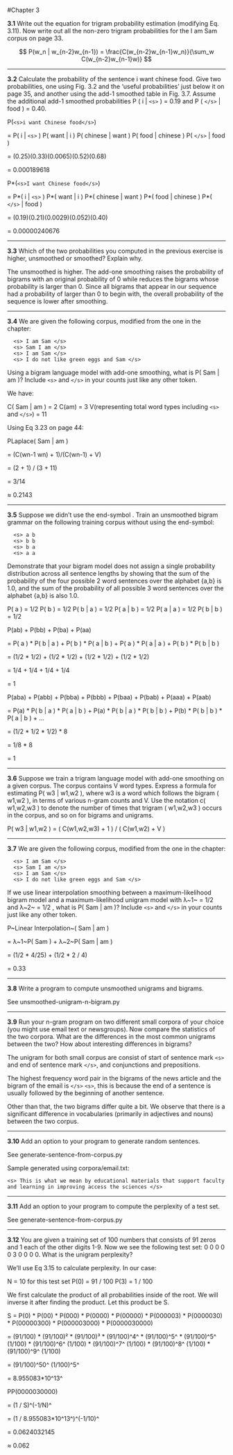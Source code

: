 #Chapter 3

__3.1__ Write out the equation for trigram probability estimation (modifying Eq. 3.11). Now write out all the non-zero trigram probabilities for the I am Sam corpus on page 33.

$$ P(w_n | w_{n-2}w_{n-1}) = \frac{C(w_{n-2}w_{n-1}w_n)}{\sum_w C(w_{n-2}w_{n-1}w)} $$

---

__3.2__ Calculate the probability of the sentence i want chinese food. Give two probabilities, one using Fig. 3.2 and the ‘useful probabilities’ just below it on page 35, and another using the add-1 smoothed table in Fig. 3.7. Assume the additional add-1 smoothed probabilities 
P ( i | `<s>` ) = 0.19 and P ( `</s>` | food ) = 0.40.

P(`<s>i want Chinese food</s>`)

  = P( i | `<s>` ) P( want | i ) P( chinese | want ) P( food | chinese ) P( `</s>` | food )
  
  = (0.25)(0.33)(0.0065)(0.52)(0.68)
  
  = 0.000189618

P*(`<s>I want Chinese food</s>`)

  = P*( i | `<s>` ) P*( want | i ) P*( chinese | want ) P*( food | chinese ) P*( `</s>` | food )
  
  = (0.19)(0.21)(0.0029)(0.052)(0.40)
  
  = 0.00000240676

---

__3.3__ Which of the two probabilities you computed in the previous exercise is higher, unsmoothed or smoothed? Explain why.

The unsmoothed is higher. The add-one smoothing raises the probability of bigrams with an original probability of 0 while reduces the bigrams whose probability is larger than 0. Since all bigrams that appear in our sequence had a probability of larger than 0 to begin with, the overall probability of the sequence is lower after smoothing.

---

__3.4__ We are given the following corpus, modified from the one in the chapter: 
```
  <s> I am Sam </s>
  <s> Sam I am </s>
  <s> I am Sam </s>
  <s> I do not like green eggs and Sam </s>
```
Using a bigram language model with add-one smoothing, what is P( Sam | am )? Include `<s>` and `</s>` in your counts just like any other token.

We have:

C( Sam | am ) = 2
C(am) = 3
V(representing total word types including `<s>` and `</s>`) = 11

Using Eq 3.23 on page 44:

PLaplace( Sam | am ) 

  = (C(wn-1 wn) + 1)/(C(wn-1) + V)
  
  = (2 + 1) / (3 + 11)
  
  = 3/14
  
  ≈ 0.2143
  
---  

__3.5__ Suppose we didn’t use the end-symbol . Train an unsmoothed bigram grammar on the following training corpus without using the end-symbol: 

```
  <s> a b 
  <s> b b 
  <s> b a 
  <s> a a 
```

Demonstrate that your bigram model does not assign a single probability distribution across all sentence lengths by showing that the sum of the probability of the four possible 2 word sentences over the alphabet {a,b} is 1.0, and the sum of the probability of all possible 3 word sentences over the alphabet {a,b} is also 1.0.

P( a ) = 1/2
P( b ) = 1/2
P( b | a ) = 1/2
P( a | b ) = 1/2
P( a | a ) = 1/2
P( b | b ) = 1/2 

P(ab) + P(bb) + P(ba) + P(aa) 

  = P( a ) * P( b | a ) + P( b ) * P( a | b )  + P( a ) * P( a | a ) + P( b ) * P( b | b )
  
  = (1/2 * 1/2) + (1/2 * 1/2) + (1/2 * 1/2) + (1/2 * 1/2)
  
  = 1/4 + 1/4 + 1/4 + 1/4
  
  = 1

P(aba) + P(abb) + P(bba) + P(bbb) + P(baa) + P(bab) + P(aaa) + P(aab)

  = P(a) * P( b | a ) *  P( a | b ) + P(a) * P( b | a ) * P( b | b ) + P(b) * P( b | b ) * P( a | b ) + …
  
  = (1/2 * 1/2 * 1/2) * 8
  
  = 1/8 * 8
  
  = 1

---
  
__3.6__ Suppose we train a trigram language model with add-one smoothing on a given corpus. The corpus contains V word types. Express a formula for estimating P( w3 | w1,w2 ), where w3 is a word which follows the bigram ( w1,w2 ), in terms of various n-gram counts and V. Use the notation c( w1,w2,w3 ) to denote the number of times that trigram ( w1,w2,w3 ) occurs in the corpus, and so on for bigrams and unigrams.

P( w3 | w1,w2 ) = ( C(w1,w2,w3) + 1 ) / ( C(w1,w2) + V )

---
  
__3.7__ We are given the following corpus, modified from the one in the chapter: 

```
  <s> I am Sam </s>
  <s> Sam I am </s>
  <s> I am Sam </s>
  <s> I do not like green eggs and Sam </s>
```

If we use linear interpolation smoothing between a maximum-likelihood bigram model and a maximum-likelihood unigram model with λ~1~ = 1/2 and λ~2~ = 1/2 , what is P( Sam | am )? Include `<s>` and `</s>` in your counts just like any other token.

P~Linear Interpolation~( Sam | am )

= λ~1~P( Sam ) + λ~2~P( Sam | am )

= (1/2 * 4/25) + (1/2 * 2 / 4)

= 0.33
 
---
  
__3.8__ Write a program to compute unsmoothed unigrams and bigrams.

See unsmoothed-unigram-n-bigram.py
  
---
  
__3.9__ Run your n-gram program on two different small corpora of your choice (you might use email text or newsgroups). Now compare the statistics of the two corpora. What are the differences in the most common unigrams between the two? How about interesting differences in bigrams?
  
The unigram for both small corpus are consist of start of sentence mark `<s>` and end of sentence mark `</s>`, and conjunctions and prepositions. 

The highest frequency word pair in the bigrams of the news article and the bigram of the email is `</s>` `<s>`, this is because the end of a sentence is usually followed by the beginning of another sentence. 

Other than that, the two bigrams differ quite a bit. We observe that there is a significant difference in vocabularies (primarily in adjectives and nouns) between the two corpus.

--- 

__3.10__ Add an option to your program to generate random sentences.
  
See generate-sentence-from-corpus.py

Sample generated using corpora/email.txt:
 
`<s> This is what we mean by educational materials that support faculty and learning in improving access the sciences </s>`

--- 

__3.11__ Add an option to your program to compute the perplexity of a test set.

See generate-sentence-from-corpus.py

--- 

__3.12__ You are given a training set of 100 numbers that consists of 91 zeros and 1 each of the other digits 1-9. Now we see the following test set: 0 0 0 0 0 3 0 0 0 0. What is the unigram perplexity?
  
We’ll use Eq 3.15 to calculate perplexity. In our case: 

N = 10 for this test set
P(0) = 91 / 100
P(3) = 1 / 100
  
We first calculate the product of all probabilities inside of the root. We will inverse it after finding the product. Let this product be S. 

S = P(0) * P(00) * P(000) * P(0000) * P(00000) * P(000003) * P(0000030) * P(00000300) * P(000003000) * P(0000030000)
  
  = (91/100) * (91/100)² * (91/100)³ * (91/100)^4^ * (91/100)^5^ * (91/100)^5^ (1/100) * (91/100)^6^ (1/100) * (91/100)^7^ (1/100) * (91/100)^8^ (1/100) * (91/100)^9^ (1/100)
   
   = (91/100)^50^ (1/100)^5^
   
   = 8.955083*10^13^

PP(0000030000)
   
   = (1 / S)^(-1/N)^

   = (1 / 8.955083*10^13^)^(-1/10)^

   = 0.0624032145

   ≈ 0.062
